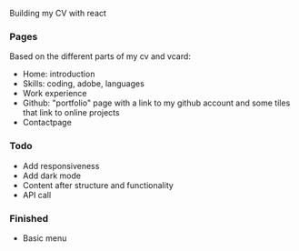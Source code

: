 Building my CV with react

### Pages
Based on the different parts of my cv and vcard:

*   Home: introduction
*   Skills: coding, adobe, languages
*   Work experience
*   Github: "portfolio" page with a link to my github account and some tiles that link to online projects
*   Contactpage

### Todo

*   Add responsiveness
*   Add dark mode
*   Content after structure and functionality
*   API call

### Finished

* Basic menu
